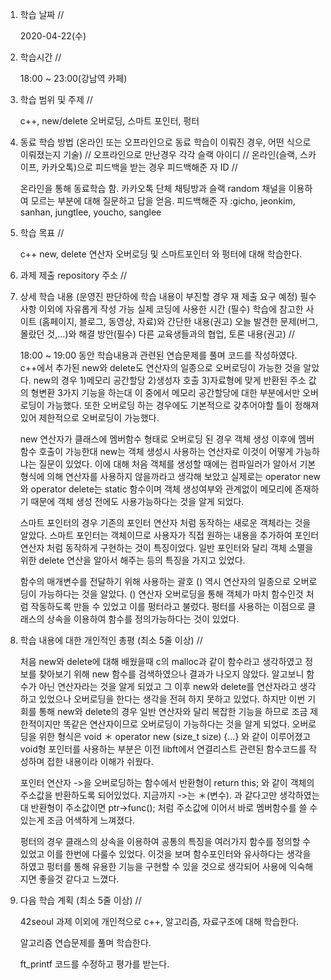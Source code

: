 1. 학습 날짜 // 

    2020-04-22(수)

2. 학습시간 // 

    18:00 ~ 23:00(강남역 카페)

3. 학습 범위 및 주제 // 
    
    c++, new/delete 오버로딩, 스마트 포인터, 펑터

4. 동료 학습 방법 (온라인 또는 오프라인으로 동료 학습이 이뤄진 경우, 어떤 식으로 이뤄졌는지 기술) // 오프라인으로 만난경우 각각 슬랙 아이디 // 온라인(슬랙, 스카이프, 카카오톡)으로 피드백을 받는 경우 피드백해준 자 ID // 

    온라인을 통해 동료학습 함. 카카오톡 단체 채팅방과 슬랙 random 채널을 이용하여 모르는 부분에 대해 질문하고 답을 얻음. 피드백해준 자 :gicho, jeonkim, sanhan, jungtlee, youcho, sanglee

5. 학습 목표 //

    c++ new, delete 연산자 오버로딩 및 스마트포인터 와 펑터에 대해 학습한다.
    
6. 과제 제출 repository 주소 // 
    
    
    
7. 상세 학습 내용 (운영진 판단하에 학습 내용이 부진할 경우 재 제출 요구 예정) 필수사항 이외에 자유롭게 작성 가능 실제 코딩에 사용한 시간 (필수) 학습에 참고한 사이트 (홈페이지, 블로그, 동영상, 자료)와 간단한 내용(권고) 오늘 발견한 문제(버그, 몰랐던 것,...)와 해결 방안(필수) 다른 교육생들과의 협업, 토론 내용(권고) //

    18:00 ~ 19:00 동안 학습내용과 관련된 연습문제를 풀며 코드를 작성하였다. 
    c++에서 추가된 new와 delete도 연산자의 일종으로 오버로딩이 가능한 것을 알았다. new의 경우 1)메모리 공간할당 2)생성자 호출 3)자료형에 맞게 반환된 주소 값의 형변환 3가지 기능을 하는대 이 중에서 메모리 공간할당에 대한 부분에서만 오버로딩이 가능했다. 또한 오버로딩 하는 경우에도 기본적으로 갖추어야할 틀이 정해져 있어 제한적으로 오버로딩이 가능했다.
    
    new 연산자가 클래스에 멤버함수 형태로 오버로딩 된 경우 객체 생성 이후에 멤버함수 호출이 가능한대 new는 객체 생성시 사용하는 연산자로 이것이 어떻게 가능하냐는 질문이 있었다. 이에 대해 처음 객체를 생성할 때에는 컴파일러가 알아서 기본 형식에 의해 연산자를 사용하지 않을까라고 생각해 보았고 실제로는 operator new와 operator delete는 static 함수이며 객체 생성여부와 관계없이 메모리에 존재하기 때문에 객체 생성 전에도 사용가능하다는 것을 알게 되었다.
    
    스마트 포인터의 경우 기존의 포인터 연산자 처럼 동작하는 새로운 객체라는 것을 알았다. 스마트 포인터는 객체이므로 사용자가 직접 원하는 내용을 추가하여 포인터 연산자 처럼 동작하게 구현하는 것이 특징이었다. 일반 포인터와 달리 객체 소멸을 위한 delete 연산을 알아서 해주는 등의 특징을 가지고 있었다.
    
    함수의 매개변수를 전달하기 위해 사용하는 괄호 () 역시 연산자의 일종으로 오버로딩이 가능하다는 것을 알았다. () 연산자 오버로딩을 통해 객체가 마치 함수인것 처럼 작동하도록 만들 수 있었고 이를 펑터라고 불렀다. 펑터를 사용하는 이점으로 클래스의 상속을 이용하여 함수를 정의가능하다는 것이 있었다. 
    
8. 학습 내용에 대한 개인적인 총평 (최소 5줄 이상) //
    
    처음 new와 delete에 대해 배웠을때 c의 malloc과 같이 함수라고 생각하였고 정보를 찾아보기 위해 new 함수를 검색하였으나 결과가 나오지 않았다. 알고보니 함수가 아닌 연산자라는 것을 알게 되었고 그 이후 new와 delete를 연산자라고 생각하고 있었으나 오버로딩을 한다는 생각을 전혀 하지 못하고 있었다. 하지만 이번 기회를 통해 new와 delete의 경우 일반 연산자와 달리 복잡한 기능을 하므로 조금 제한적이지만 똑같은 연산자이므로 오버로딩이 가능하다는 것을 알게 되었다. 오버로딩을 위한 형식은 void ＊ operator new (size_t size) {...} 와 같이 이루어졌고 void형 포인터를 사용하는 부분은 이전 libft에서 연결리스트 관련된 함수코드를 작성하며 접한 내용이라 이해가 쉬웠다.
    
    포인터 연산자 ->을 오버로딩하는 함수에서 반환형이 return this; 와 같이 객체의 주소값을 반환하도록 되어있었다. 지금까지 ->는 ＊(변수). 과 같다고만 생각하였는대 반환형이 주소값이면 ptr->func(); 처럼 주소값에 이어서 바로 멤버함수를 쓸 수 있는게 조금 어색하게 느껴졌다.
    
    펑터의 경우 클래스의 상속을 이용하여 공통의 특징을 여러가지 함수를 정의할 수 있었고 이를 한번에 다룰수 있었다. 이것을 보며 함수포인터와 유사하다는 생각을 하였고 펑터를 통해 유용한 기능을 구현할 수 있을 것으로 생각되어 사용에 익숙해지면 좋을것 같다고 느꼈다.
    
9. 다음 학습 계획 (최소 5줄 이상) // 
    
    42seoul 과제 이외에 개인적으로 c++, 알고리즘, 자료구조에 대해 학습한다.
    
    알고리즘 연습문제를 풀며 학습한다.
    
    ft_printf 코드를 수정하고 평가를 받는다.
    
